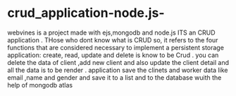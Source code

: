 # crud_application-node.js-
webvines is a project made with ejs,mongodb and node.js
ITS an CRUD application . THose who dont know what is CRUD so,
it refers to the four functions that are considered necessary to implement a persistent storage application: create, read, update and delete is know to be Crud .
you can delete the data of client ,add new client and also update the client detail and all the data is to be render .
 application save the clinets and worker data like email ,name and gender and save it to a list and to the database wuith the help of mongodb atlas
